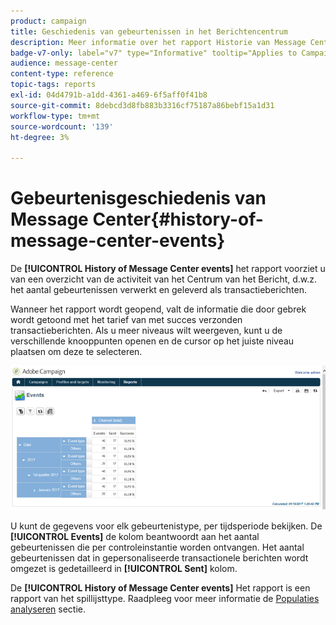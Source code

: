 ```yaml
---
product: campaign
title: Geschiedenis van gebeurtenissen in het Berichtencentrum
description: Meer informatie over het rapport Historie van Message Center-gebeurtenissen
badge-v7-only: label="v7" type="Informative" tooltip="Applies to Campaign Classic v7 only"
audience: message-center
content-type: reference
topic-tags: reports
exl-id: 04d4791b-a1dd-4361-a469-6f5aff0f41b8
source-git-commit: 8debcd3d8fb883b3316cf75187a86bebf15a1d31
workflow-type: tm+mt
source-wordcount: '139'
ht-degree: 3%

---
```


# Gebeurtenisgeschiedenis van Message Center{#history-of-message-center-events}



De **[!UICONTROL History of Message Center events]** het rapport voorziet u van een overzicht van de activiteit van het Centrum van het Bericht, d.w.z. het aantal gebeurtenissen verwerkt en geleverd als transactieberichten.

Wanneer het rapport wordt geopend, valt de informatie die door gebrek wordt getoond met het tarief van met succes verzonden transactieberichten. Als u meer niveaus wilt weergeven, kunt u de verschillende knooppunten openen en de cursor op het juiste niveau plaatsen om deze te selecteren.

![](assets/messagecenter_reporting_001.png)

U kunt de gegevens voor elk gebeurtenistype, per tijdsperiode bekijken. De **[!UICONTROL Events]** de kolom beantwoordt aan het aantal gebeurtenissen die per controleinstantie worden ontvangen. Het aantal gebeurtenissen dat in gepersonaliseerde transactionele berichten wordt omgezet is gedetailleerd in **[!UICONTROL Sent]** kolom.

De **[!UICONTROL History of Message Center events]** Het rapport is een rapport van het spillijsttype. Raadpleeg voor meer informatie de [Populaties analyseren](../../reporting/using/about-descriptive-analysis.md) sectie.
